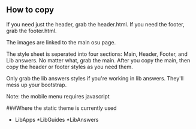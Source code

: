 ## How to copy

If you need just the header, grab the header.html. If you need the footer, grab the footer.html. 

The images are linked to the main osu page.

The style sheet is seperated into four sections: Main, Header, Footer, and Lib answers. No matter what, grab the main. 
After you copy the main, then copy the header or footer styles as you need them. 

Only grab the lib answers styles if you're working in lib answers. They'll mess up your bootstrap.

Note: the mobile menu requires javascript

###Where the static theme is currently used
* LibApps
    *LibGuides
    *LibAnswers

